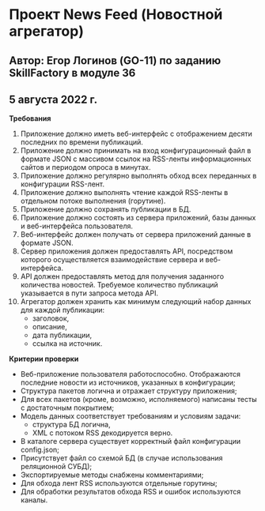 # Проект News Feed (Новостной агрегатор)
## Автор: Егор Логинов (GO-11) по заданию SkillFactory в модуле 36

## 5 августа 2022 г.

**Требования**

1. Приложение должно иметь веб-интерфейс с отображением десяти последних по времени публикаций.
2. Приложение должно принимать на вход конфигурационный файл в формате JSON с массивом ссылок на RSS-ленты информационных сайтов и периодом опроса в минутах.
3. Приложение должно регулярно выполнять обход всех переданных в конфигурации RSS-лент.
4. Приложение должно выполнять чтение каждой RSS-ленты в отдельном потоке выполнения (горутине).
5. Приложение должно сохранять публикации в БД.
6. Приложение должно состоять из сервера приложений, базы данных и веб-интерфейса пользователя.
7. Веб-интерфейс должен получать от сервера приложений данные в формате JSON.
8. Сервер приложения должен предоставлять API, посредством которого осуществляется взаимодействие сервера и веб-интерфейса.
9. API должен предоставлять метод для получения заданного количества новостей. Требуемое количество публикаций указывается в пути запроса метода API.
10. Агрегатор должен хранить как минимум следующий набор данных для каждой публикации:
    * заголовок,
    * описание,
    * дата публикации,
    * ссылка на источник.

**Критерии проверки**

* Веб-приложение пользователя работоспособно. Отображаются последние новости из источников, указанных в конфигурации;
* Структура пакетов логична и отражает структуру приложения;
* Для всех пакетов (кроме, возможно, исполняемого) написаны тесты с достаточным покрытием;
* Модель данных соответствует требованиям и условиям задачи:
    * структура БД логична,
    * XML с потоком RSS декодируется верно.
* В каталоге сервера существует корректный файл конфигурации config.json;
* Присутствует файл со схемой БД (в случае использования реляционной СУБД);
* Экспортируемые методы снабжены комментариями;
* Для обхода лент RSS используются отдельные горутины;
* Для обработки результатов обхода RSS и ошибок используются каналы.